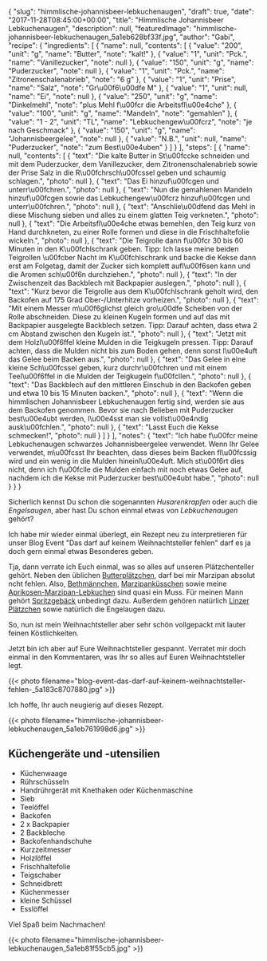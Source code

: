 {
    "slug": "himmlische-johannisbeer-lebkuchenaugen",
    "draft": true,
    "date": "2017-11-28T08:45:00+00:00",
    "title": "Himmlische Johannisbeer Lebkuchenaugen",
    "description": null,
    "featuredImage": "himmlische-johannisbeer-lebkuchenaugen_5a1eb628bf33f.jpg",
    "author": "Gabi",
    "recipe": {
        "ingredients": [
            {
                "name": null,
                "contents": [
                    {
                        "value": "200",
                        "unit": "g",
                        "name": "Butter",
                        "note": "kalt!"
                    },
                    {
                        "value": "1",
                        "unit": "Pck.",
                        "name": "Vanillezucker",
                        "note": null
                    },
                    {
                        "value": "150",
                        "unit": "g",
                        "name": "Puderzucker",
                        "note": null
                    },
                    {
                        "value": "1",
                        "unit": "Pck.",
                        "name": "Zitronenschalenabrieb",
                        "note": "6 g"
                    },
                    {
                        "value": "1",
                        "unit": "Prise",
                        "name": "Salz",
                        "note": "Gr\u00f6\u00dfe M"
                    },
                    {
                        "value": "1",
                        "unit": null,
                        "name": "Ei",
                        "note": null
                    },
                    {
                        "value": "250",
                        "unit": "g",
                        "name": "Dinkelmehl",
                        "note": "plus Mehl f\u00fcr die Arbeitsfl\u00e4che"
                    },
                    {
                        "value": "100",
                        "unit": "g",
                        "name": "Mandeln",
                        "note": "gemahlen"
                    },
                    {
                        "value": "1 - 2",
                        "unit": "TL",
                        "name": "Lebkuchengew\u00fcrz",
                        "note": "je nach Geschmack"
                    },
                    {
                        "value": "150",
                        "unit": "g",
                        "name": "Johannisbeergelee",
                        "note": null
                    },
                    {
                        "value": "N.B.",
                        "unit": null,
                        "name": "Puderzucker",
                        "note": "zum Best\u00e4uben"
                    }
                ]
            }
        ],
        "steps": [
            {
                "name": null,
                "contents": [
                    {
                        "text": "Die kalte Butter in St\u00fccke schneiden und mit dem Puderzucker, dem Vanillezucker, dem Zitronenschalenabrieb sowie der Prise Salz in die R\u00fchrsch\u00fcssel geben und schaumig schlagen.",
                        "photo": null
                    },
                    {
                        "text": "Das Ei hinzuf\u00fcgen und unterr\u00fchren.",
                        "photo": null
                    },
                    {
                        "text": "Nun die gemahlenen Mandeln hinzuf\u00fcgen sowie das Lebkuchengew\u00fcrz hinzuf\u00fcgen und unterr\u00fchren.",
                        "photo": null
                    },
                    {
                        "text": "Anschlie\u00dfend das Mehl in diese Mischung sieben und alles zu einem glatten Teig verkneten.",
                        "photo": null
                    },
                    {
                        "text": "Die Arbeitsfl\u00e4che etwas bemehlen, den Teig kurz von Hand durchkneten, zu einer Rolle formen und diese in die Frischhaltefolie wickeln.",
                        "photo": null
                    },
                    {
                        "text": "Die Teigrolle dann f\u00fcr 30 bis 60 Minuten in den K\u00fchlschrank geben. Tipp: Ich lasse meine beiden Teigrollen \u00fcber Nacht im K\u00fchlschrank und backe die Kekse dann erst am Folgetag, damit der Zucker sich komplett aufl\u00f6sen kann und die Aromen sch\u00f6n durchziehen.",
                        "photo": null
                    },
                    {
                        "text": "In der Zwischenzeit das Backblech mit Backpapier auslegen.",
                        "photo": null
                    },
                    {
                        "text": "Kurz bevor die Teigrolle aus dem K\u00fchlschrank geholt wird, den Backofen auf 175 Grad Ober-\/Unterhitze vorheizen.",
                        "photo": null
                    },
                    {
                        "text": "Mit einem Messer m\u00f6glichst gleich gro\u00dfe Scheiben von der Rolle abschneiden. Diese zu kleinen Kugeln formen und auf das mit Backpapier ausgelegte Backblech setzen. Tipp: Darauf achten, dass etwa 2 cm Abstand zwischen den Kugeln ist.",
                        "photo": null
                    },
                    {
                        "text": "Jetzt mit dem Holzl\u00f6ffel kleine Mulden in die Teigkugeln pressen. Tipp: Darauf achten, dass die Mulden nicht bis zum Boden gehen, denn sonst l\u00e4uft das Gelee beim Backen aus.",
                        "photo": null
                    },
                    {
                        "text": "Das Gelee in eine kleine Sch\u00fcssel geben, kurz durchr\u00fchren und mit einem Teel\u00f6ffel in die Mulden der Teigkugeln f\u00fcllen.",
                        "photo": null
                    },
                    {
                        "text": "Das Backblech auf den mittleren Einschub in den Backofen geben und etwa 10 bis 15 Minuten backen.",
                        "photo": null
                    },
                    {
                        "text": "Wenn die himmlischen Johannisbeer Lebkuchenaugen fertig sind, werden sie aus dem Backofen genommen. Bevor sie nach Belieben mit Puderzucker best\u00e4ubt werden, l\u00e4sst man sie vollst\u00e4ndig ausk\u00fchlen.",
                        "photo": null
                    },
                    {
                        "text": "Lasst Euch die Kekse schmecken!",
                        "photo": null
                    }
                ]
            }
        ],
        "notes": {
            "text": "Ich habe f\u00fcr meine Lebkuchenaugen schwarzes Johannisbeergelee verwendet. Wenn Ihr Gelee verwendet, m\u00fcsst Ihr beachten, dass dieses beim Backen fl\u00fcssig wird und ein wenig in die Mulden hineinl\u00e4uft. Mich st\u00f6rt dies nicht, denn ich f\u00fclle die Mulden einfach mit noch etwas Gelee auf, nachdem ich die Kekse mit Puderzucker best\u00e4ubt habe.",
            "photo": null
        }
    }
}

Sicherlich kennst Du schon die sogenannten *Husarenkrapfen* oder auch die *Engelsaugen*, aber hast Du schon einmal etwas von *Lebkuchenaugen* gehört?

Ich habe mir wieder einmal überlegt, ein Rezept neu zu interpretieren für unser Blog Event "Das darf auf keinem Weihnachtsteller fehlen" darf es ja doch gern einmal etwas Besonderes geben.

Tja, dann verrate ich Euch einmal, was so alles auf unseren Plätzchenteller gehört. Neben den üblichen [Butterplätzchen](https://kochfokus.de/artikel/ein-teig-3-verschiedene-arten-von-plaetzchen-der-weihnachtsbaeckerei/ "Butterplätzchen"), darf bei mir Marzipan absolut ncht fehlen. Also, [Bethmännchen](https://kochfokus.de/artikel/bethmaennchen/ "Bethmännchen"), [Marzipanküsschen](https://kochfokus.de/artikel/marzipankuesschen/ "Marzipanküsschen") sowie meine [Aprikosen-Marzipan-Lebkuchen](https://kochfokus.de/artikel/ein-teig-3-verschiedene-arten-von-plaetzchen-der-weihnachtsbaeckerei/ "Aprikosen-Marzipan-Lebkuchen") sind quasi ein Muss. Für meinen Mann gehört [Spritzgebäck](https://kochfokus.de/artikel/ein-teig-3-verschiedene-arten-von-plaetzchen-der-weihnachtsbaeckerei/ "Spritzgebäck") unbedingt dazu. Außerdem gehören natürlich [Linzer Plätzchen](https://kochfokus.de/artikel/koestliche-plaetzchen-nach-linzer-art/ "Linzer Plätzchen") sowie natürlich die Engelaugen dazu.

So, nun ist mein Weihnachtsteller aber sehr schön vollgepackt mit lauter feinen Köstlichkeiten.

Jetzt bin ich aber auf Eure Weihnachtsteller gespannt. Verratet mir doch einmal in den Kommentaren, was Ihr so alles auf Euren Weihnachtsteller legt.

{{< photo filename="blog-event-das-darf-auf-keinem-weihnachtsteller-fehlen-_5a183c8707880.jpg" >}}


Ich hoffe, Ihr auch neugierig auf dieses Rezept.

{{< photo filename="himmlische-johannisbeer-lebkuchenaugen_5a1eb761998d6.jpg" >}}

## Küchengeräte und -utensilien

- Küchenwaage
- Rührschüsseln
- Handrührgerät mit Knethaken oder Küchenmaschine
- Sieb
- Teelöffel
- Backofen
- 2 x Backpapier
- 2 Backbleche
- Backofenhandschuhe
- Kurzzeitmesser
- Holzlöffel
- Frischhaltefolie
- Teigschaber
- Schneidbrett
- Küchenmesser
- kleine Schüssel
- Esslöffel

Viel Spaß beim Nachmachen!

{{< photo filename="himmlische-johannisbeer-lebkuchenaugen_5a1eb81f55cb5.jpg" >}}